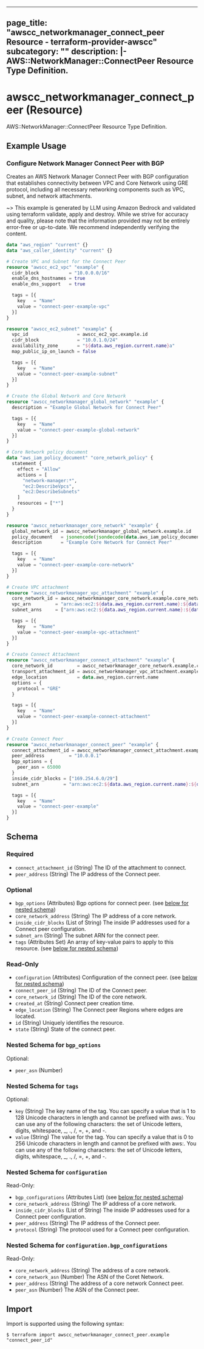 
---
page_title: "awscc_networkmanager_connect_peer Resource - terraform-provider-awscc"
subcategory: ""
description: |-
  AWS::NetworkManager::ConnectPeer Resource Type Definition.
---

# awscc_networkmanager_connect_peer (Resource)

AWS::NetworkManager::ConnectPeer Resource Type Definition.

## Example Usage

### Configure Network Manager Connect Peer with BGP

Creates an AWS Network Manager Connect Peer with BGP configuration that establishes connectivity between VPC and Core Network using GRE protocol, including all necessary networking components such as VPC, subnet, and network attachments.

~> This example is generated by LLM using Amazon Bedrock and validated using terraform validate, apply and destroy. While we strive for accuracy and quality, please note that the information provided may not be entirely error-free or up-to-date. We recommend independently verifying the content.

```terraform
data "aws_region" "current" {}
data "aws_caller_identity" "current" {}

# Create VPC and Subnet for the Connect Peer
resource "awscc_ec2_vpc" "example" {
  cidr_block           = "10.0.0.0/16"
  enable_dns_hostnames = true
  enable_dns_support   = true

  tags = [{
    key   = "Name"
    value = "connect-peer-example-vpc"
  }]
}

resource "awscc_ec2_subnet" "example" {
  vpc_id                  = awscc_ec2_vpc.example.id
  cidr_block              = "10.0.1.0/24"
  availability_zone       = "${data.aws_region.current.name}a"
  map_public_ip_on_launch = false

  tags = [{
    key   = "Name"
    value = "connect-peer-example-subnet"
  }]
}

# Create the Global Network and Core Network
resource "awscc_networkmanager_global_network" "example" {
  description = "Example Global Network for Connect Peer"

  tags = [{
    key   = "Name"
    value = "connect-peer-example-global-network"
  }]
}

# Core Network policy document
data "aws_iam_policy_document" "core_network_policy" {
  statement {
    effect = "Allow"
    actions = [
      "network-manager:*",
      "ec2:DescribeVpcs",
      "ec2:DescribeSubnets"
    ]
    resources = ["*"]
  }
}

resource "awscc_networkmanager_core_network" "example" {
  global_network_id = awscc_networkmanager_global_network.example.id
  policy_document   = jsonencode(jsondecode(data.aws_iam_policy_document.core_network_policy.json))
  description       = "Example Core Network for Connect Peer"

  tags = [{
    key   = "Name"
    value = "connect-peer-example-core-network"
  }]
}

# Create VPC attachment
resource "awscc_networkmanager_vpc_attachment" "example" {
  core_network_id = awscc_networkmanager_core_network.example.core_network_id
  vpc_arn         = "arn:aws:ec2:${data.aws_region.current.name}:${data.aws_caller_identity.current.account_id}:vpc/${awscc_ec2_vpc.example.id}"
  subnet_arns     = ["arn:aws:ec2:${data.aws_region.current.name}:${data.aws_caller_identity.current.account_id}:subnet/${awscc_ec2_subnet.example.id}"]

  tags = [{
    key   = "Name"
    value = "connect-peer-example-vpc-attachment"
  }]
}

# Create Connect Attachment
resource "awscc_networkmanager_connect_attachment" "example" {
  core_network_id         = awscc_networkmanager_core_network.example.core_network_id
  transport_attachment_id = awscc_networkmanager_vpc_attachment.example.attachment_id
  edge_location           = data.aws_region.current.name
  options = {
    protocol = "GRE"
  }

  tags = [{
    key   = "Name"
    value = "connect-peer-example-connect-attachment"
  }]
}

# Create Connect Peer
resource "awscc_networkmanager_connect_peer" "example" {
  connect_attachment_id = awscc_networkmanager_connect_attachment.example.attachment_id
  peer_address         = "10.0.0.1"
  bgp_options = {
    peer_asn = 65000
  }
  inside_cidr_blocks = ["169.254.6.0/29"]
  subnet_arn         = "arn:aws:ec2:${data.aws_region.current.name}:${data.aws_caller_identity.current.account_id}:subnet/${awscc_ec2_subnet.example.id}"

  tags = [{
    key   = "Name"
    value = "connect-peer-example"
  }]
}
```

<!-- schema generated by tfplugindocs -->
## Schema

### Required

- `connect_attachment_id` (String) The ID of the attachment to connect.
- `peer_address` (String) The IP address of the Connect peer.

### Optional

- `bgp_options` (Attributes) Bgp options for connect peer. (see [below for nested schema](#nestedatt--bgp_options))
- `core_network_address` (String) The IP address of a core network.
- `inside_cidr_blocks` (List of String) The inside IP addresses used for a Connect peer configuration.
- `subnet_arn` (String) The subnet ARN for the connect peer.
- `tags` (Attributes Set) An array of key-value pairs to apply to this resource. (see [below for nested schema](#nestedatt--tags))

### Read-Only

- `configuration` (Attributes) Configuration of the connect peer. (see [below for nested schema](#nestedatt--configuration))
- `connect_peer_id` (String) The ID of the Connect peer.
- `core_network_id` (String) The ID of the core network.
- `created_at` (String) Connect peer creation time.
- `edge_location` (String) The Connect peer Regions where edges are located.
- `id` (String) Uniquely identifies the resource.
- `state` (String) State of the connect peer.

<a id="nestedatt--bgp_options"></a>
### Nested Schema for `bgp_options`

Optional:

- `peer_asn` (Number)


<a id="nestedatt--tags"></a>
### Nested Schema for `tags`

Optional:

- `key` (String) The key name of the tag. You can specify a value that is 1 to 128 Unicode characters in length and cannot be prefixed with aws:. You can use any of the following characters: the set of Unicode letters, digits, whitespace, _, ., /, =, +, and -.
- `value` (String) The value for the tag. You can specify a value that is 0 to 256 Unicode characters in length and cannot be prefixed with aws:. You can use any of the following characters: the set of Unicode letters, digits, whitespace, _, ., /, =, +, and -.


<a id="nestedatt--configuration"></a>
### Nested Schema for `configuration`

Read-Only:

- `bgp_configurations` (Attributes List) (see [below for nested schema](#nestedatt--configuration--bgp_configurations))
- `core_network_address` (String) The IP address of a core network.
- `inside_cidr_blocks` (List of String) The inside IP addresses used for a Connect peer configuration.
- `peer_address` (String) The IP address of the Connect peer.
- `protocol` (String) The protocol used for a Connect peer configuration.

<a id="nestedatt--configuration--bgp_configurations"></a>
### Nested Schema for `configuration.bgp_configurations`

Read-Only:

- `core_network_address` (String) The address of a core network.
- `core_network_asn` (Number) The ASN of the Coret Network.
- `peer_address` (String) The address of a core network Connect peer.
- `peer_asn` (Number) The ASN of the Connect peer.

## Import

Import is supported using the following syntax:

```shell
$ terraform import awscc_networkmanager_connect_peer.example "connect_peer_id"
```

